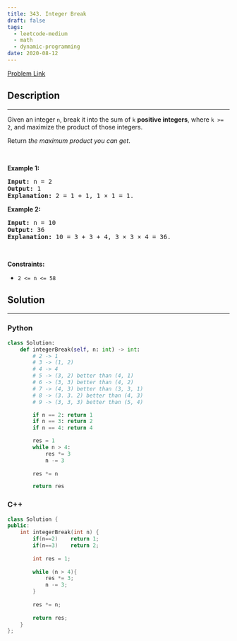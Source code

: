 ```yaml
---
title: 343. Integer Break
draft: false
tags: 
  - leetcode-medium
  - math
  - dynamic-programming
date: 2020-08-12
---
```


[Problem Link](https://leetcode.com/problems/integer-break/)

## Description

---
<p>Given an integer <code>n</code>, break it into the sum of <code>k</code> <strong>positive integers</strong>, where <code>k &gt;= 2</code>, and maximize the product of those integers.</p>

<p>Return <em>the maximum product you can get</em>.</p>

<p>&nbsp;</p>
<p><strong class="example">Example 1:</strong></p>

<pre>
<strong>Input:</strong> n = 2
<strong>Output:</strong> 1
<strong>Explanation:</strong> 2 = 1 + 1, 1 &times; 1 = 1.
</pre>

<p><strong class="example">Example 2:</strong></p>

<pre>
<strong>Input:</strong> n = 10
<strong>Output:</strong> 36
<strong>Explanation:</strong> 10 = 3 + 3 + 4, 3 &times; 3 &times; 4 = 36.
</pre>

<p>&nbsp;</p>
<p><strong>Constraints:</strong></p>

<ul>
	<li><code>2 &lt;= n &lt;= 58</code></li>
</ul>


## Solution

---
### Python
``` py title='integer-break'
class Solution:
    def integerBreak(self, n: int) -> int:
        # 2 -> 1
        # 3 -> (1, 2)
        # 4 -> 4
        # 5 -> (3, 2) better than (4, 1)
        # 6 -> (3, 3) better than (4, 2)
        # 7 -> (4, 3) better than (3, 3, 1)
        # 8 -> (3. 3. 2) better than (4, 3)
        # 9 -> (3, 3, 3) better than (5, 4)

        if n == 2: return 1
        if n == 3: return 2
        if n == 4: return 4

        res = 1
        while n > 4:
            res *= 3
            n -= 3
        
        res *= n

        return res
```
### C++
``` cpp title='integer-break'
class Solution {
public:
    int integerBreak(int n) {
        if(n==2)    return 1;
        if(n==3)    return 2;
        
        int res = 1;
        
        while (n > 4){
            res *= 3;
            n -= 3;
        }
            
        res *= n;
        
        return res;
    }
};
```

